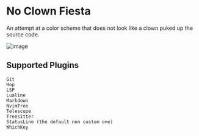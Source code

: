# No Clown Fiesta

An attempt at a color scheme that does not look like a clown puked up the source code.

![image](https://gustafrydholm.xyz/images/no-clown-fiesta.png)

## Supported Plugins

```
Git
Hop
LSP
Lualine
Markdown
NvimTree
Telescope
Treesitter
StatusLine (the default non custom one)
WhichKey
```
